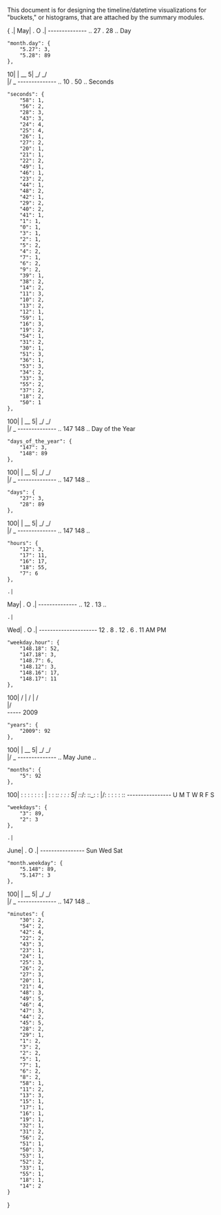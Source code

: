 This document is for designing the timeline/datetime visualizations for "buckets," or histograms, that are attached by the summary modules.

{
    .|
  May|   .    O
    .|
     --------------
      .. 27 . 28 ..
          Day
          
    "month.day": {
        "5.27": 3,
        "5.28": 89
    },

   10|
     |   __
    5| _/  \_/\
     |/        \_
     --------------
      .. 10 . 50 ..
        Seconds
        
    "seconds": {
        "58": 1,
        "56": 2,
        "28": 3,
        "43": 3,
        "24": 4,
        "25": 4,
        "26": 1,
        "27": 2,
        "20": 1,
        "21": 1,
        "22": 2,
        "49": 1,
        "46": 1,
        "23": 2,
        "44": 1,
        "48": 2,
        "42": 1,
        "29": 2,
        "40": 2,
        "41": 1,
        "1": 1,
        "0": 1,
        "3": 1,
        "2": 1,
        "5": 2,
        "4": 2,
        "7": 1,
        "6": 2,
        "9": 2,
        "39": 1,
        "38": 2,
        "14": 2,
        "11": 3,
        "10": 2,
        "13": 2,
        "12": 1,
        "59": 1,
        "16": 3,
        "19": 2,
        "54": 1,
        "31": 2,
        "30": 1,
        "51": 3,
        "36": 1,
        "53": 3,
        "34": 2,
        "33": 3,
        "55": 2,
        "37": 2,
        "18": 2,
        "50": 1
    },

  100|
     |   __
    5| _/  \_/\
     |/        \_
     --------------
      .. 147 148 ..
    Day of the Year    

    "days_of_the_year": {
        "147": 3,
        "148": 89
    },
    
  100|
     |   __
    5| _/  \_/\
     |/        \_
     --------------
      .. 147 148 ..
    
    "days": {
        "27": 3,
        "28": 89
    },

  100|
     |   __
    5| _/  \_/\
     |/        \_
     --------------
      .. 147 148 ..
    
    "hours": {
        "12": 3,
        "17": 11,
        "16": 17,
        "18": 55,
        "7": 6
    },
    
    .|
  May|   .    O
    .|
     --------------
      .. 12 . 13 ..
      
    .|
  Wed|   .    O
    .|
     ---------------------
      12 . 8 . 12 . 6 . 11
      AM                PM
    
    "weekday.hour": {
        "148.18": 52,
        "147.18": 3,
        "148.7": 6,
        "148.12": 3,
        "148.16": 17,
        "148.17": 11
    },
    
  100|   /
     |  / 
     | /  
     |/   
     -----
      2009
    
    "years": {
        "2009": 92
    },
  
  100|
     |   __
    5| _/  \_/\
     |/        \_
     --------------
     .. May June ..
    
    "months": {
        "5": 92
    },
    
  100| : : : : : : :
     | : : :_: : : :
    5| :_:/: :\:_: :
     |/: : : : : :\:
     ----------------
       U M T W R F S
    
    "weekdays": {
        "3": 89,
        "2": 3
    },
    
    .|
 June|   .    O
    .|
     ----------------
      Sun   Wed   Sat
      
    "month.weekday": {
        "5.148": 89,
        "5.147": 3
    },
    
  100|
     |   __
    5| _/  \_/\
     |/        \_
     --------------
      .. 147 148 ..
    
    "minutes": {
        "30": 2,
        "54": 2,
        "42": 4,
        "22": 2,
        "43": 3,
        "23": 1,
        "24": 1,
        "25": 3,
        "26": 2,
        "27": 3,
        "20": 1,
        "21": 4,
        "48": 3,
        "49": 5,
        "46": 4,
        "47": 3,
        "44": 2,
        "45": 5,
        "28": 2,
        "29": 1,
        "1": 2,
        "3": 2,
        "2": 2,
        "5": 1,
        "7": 1,
        "6": 2,
        "8": 2,
        "58": 1,
        "11": 2,
        "13": 3,
        "15": 1,
        "17": 1,
        "16": 1,
        "19": 1,
        "32": 1,
        "31": 2,
        "56": 2,
        "51": 1,
        "50": 3,
        "53": 1,
        "52": 2,
        "33": 1,
        "55": 1,
        "18": 1,
        "14": 2
    }
}